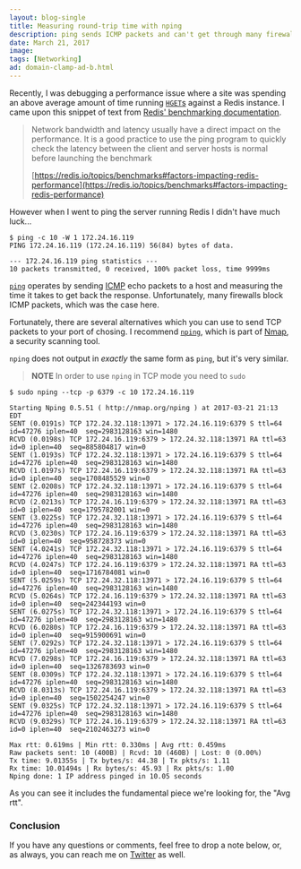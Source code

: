 ```yaml
---
layout: blog-single
title: Measuring round-trip time with nping
description: ping sends ICMP packets and can't get through many firewalls. nping is a part of the Nmap security scanner and can send TCP packets to a port of your choosing.
date: March 21, 2017
image: 
tags: [Networking]
ad: domain-clamp-ad-b.html
---
```


Recently, I was debugging a performance issue where a site was spending an above average amount of time running [`HGET`s](https://redis.io/commands/hget) against a Redis instance. I came upon this snippet of text from [Redis' benchmarking documentation](https://redis.io/topics/benchmarks#factors-impacting-redis-performance).

> Network bandwidth and latency usually have a direct impact on the performance. It is a good practice to use the ping program to quickly check the latency between the client and server hosts is normal before launching the benchmark
> 
> [https://redis.io/topics/benchmarks#factors-impacting-redis-performance](https://redis.io/topics/benchmarks#factors-impacting-redis-performance)

However when I went to ping the server running Redis I didn't have much luck...

```
$ ping -c 10 -W 1 172.24.16.119
PING 172.24.16.119 (172.24.16.119) 56(84) bytes of data.

--- 172.24.16.119 ping statistics ---
10 packets transmitted, 0 received, 100% packet loss, time 9999ms

```

<!-- excerpt_separator -->

[`ping`](https://en.wikipedia.org/wiki/Ping_(networking_utility)) operates by sending [ICMP](https://en.wikipedia.org/wiki/Internet_Control_Message_Protocol) echo packets to a host and measuring the time it takes to get back the response. Unfortunately, many firewalls block ICMP packets, which was the case here.

Fortunately, there are several alternatives which you can use to send TCP packets to your port of chosing. I recommend [`nping`](https://nmap.org/nping/), which is part of [Nmap](https://nmap.org/), a security scanning tool.

`nping` does not output in _exactly_ the same form as `ping`, but it's very similar.

> **NOTE** In order to use `nping` in TCP mode you need to `sudo`

```
$ sudo nping --tcp -p 6379 -c 10 172.24.16.119

Starting Nping 0.5.51 ( http://nmap.org/nping ) at 2017-03-21 21:13 EDT
SENT (0.0191s) TCP 172.24.32.118:13971 > 172.24.16.119:6379 S ttl=64 id=47276 iplen=40  seq=2983128163 win=1480
RCVD (0.0198s) TCP 172.24.16.119:6379 > 172.24.32.118:13971 RA ttl=63 id=0 iplen=40  seq=885804817 win=0
SENT (1.0193s) TCP 172.24.32.118:13971 > 172.24.16.119:6379 S ttl=64 id=47276 iplen=40  seq=2983128163 win=1480
RCVD (1.0197s) TCP 172.24.16.119:6379 > 172.24.32.118:13971 RA ttl=63 id=0 iplen=40  seq=1708485529 win=0
SENT (2.0208s) TCP 172.24.32.118:13971 > 172.24.16.119:6379 S ttl=64 id=47276 iplen=40  seq=2983128163 win=1480
RCVD (2.0213s) TCP 172.24.16.119:6379 > 172.24.32.118:13971 RA ttl=63 id=0 iplen=40  seq=1795782001 win=0
SENT (3.0225s) TCP 172.24.32.118:13971 > 172.24.16.119:6379 S ttl=64 id=47276 iplen=40  seq=2983128163 win=1480
RCVD (3.0230s) TCP 172.24.16.119:6379 > 172.24.32.118:13971 RA ttl=63 id=0 iplen=40  seq=958728373 win=0
SENT (4.0241s) TCP 172.24.32.118:13971 > 172.24.16.119:6379 S ttl=64 id=47276 iplen=40  seq=2983128163 win=1480
RCVD (4.0247s) TCP 172.24.16.119:6379 > 172.24.32.118:13971 RA ttl=63 id=0 iplen=40  seq=1716784081 win=0
SENT (5.0259s) TCP 172.24.32.118:13971 > 172.24.16.119:6379 S ttl=64 id=47276 iplen=40  seq=2983128163 win=1480
RCVD (5.0264s) TCP 172.24.16.119:6379 > 172.24.32.118:13971 RA ttl=63 id=0 iplen=40  seq=242344193 win=0
SENT (6.0275s) TCP 172.24.32.118:13971 > 172.24.16.119:6379 S ttl=64 id=47276 iplen=40  seq=2983128163 win=1480
RCVD (6.0280s) TCP 172.24.16.119:6379 > 172.24.32.118:13971 RA ttl=63 id=0 iplen=40  seq=915900691 win=0
SENT (7.0292s) TCP 172.24.32.118:13971 > 172.24.16.119:6379 S ttl=64 id=47276 iplen=40  seq=2983128163 win=1480
RCVD (7.0298s) TCP 172.24.16.119:6379 > 172.24.32.118:13971 RA ttl=63 id=0 iplen=40  seq=1326783693 win=0
SENT (8.0309s) TCP 172.24.32.118:13971 > 172.24.16.119:6379 S ttl=64 id=47276 iplen=40  seq=2983128163 win=1480
RCVD (8.0313s) TCP 172.24.16.119:6379 > 172.24.32.118:13971 RA ttl=63 id=0 iplen=40  seq=1502254247 win=0
SENT (9.0325s) TCP 172.24.32.118:13971 > 172.24.16.119:6379 S ttl=64 id=47276 iplen=40  seq=2983128163 win=1480
RCVD (9.0329s) TCP 172.24.16.119:6379 > 172.24.32.118:13971 RA ttl=63 id=0 iplen=40  seq=2102463273 win=0

Max rtt: 0.619ms | Min rtt: 0.330ms | Avg rtt: 0.459ms
Raw packets sent: 10 (400B) | Rcvd: 10 (460B) | Lost: 0 (0.00%)
Tx time: 9.01355s | Tx bytes/s: 44.38 | Tx pkts/s: 1.11
Rx time: 10.01494s | Rx bytes/s: 45.93 | Rx pkts/s: 1.00
Nping done: 1 IP address pinged in 10.05 seconds
```

As you can see it includes the fundamental piece we're looking for, the "Avg rtt".

### Conclusion

If you have any questions or comments, feel free to drop a note below, or, as always, you can reach me on [Twitter](http://twitter.com/maxpchadwick) as well.

